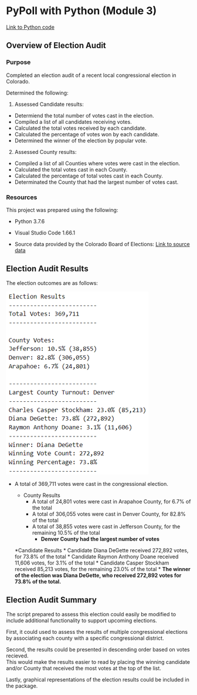 # PyPoll with Python (Module 3)

[Link to Python code](PyPoll_Challenge.py)

## Overview of Election Audit

### Purpose
Completed an election audit of a recent local congressional election in Colorado.

Determined the following:
1. Assessed Candidate results: 
* Determiend the total number of votes cast in the election.
* Compiled a list of all candidates receiving votes.
* Calculated the total votes received by each candidate.
* Calculated the percentage of votes won by each candidate.
* Determined the winner of the election by popular vote.

2. Assessed County results:
* Compiled a list of all Counties where votes were cast in the election.
* Calculated the total votes cast in each County.
* Calculated the percentage of total votes cast in each County.
* Determinated the County that had the largest number of votes cast.  

### Resources

This project was prepared using the following:
* Python 3.7.6
* Visual Studio Code 1.66.1

* Source data provided by the Colorado Board of Elections: [Link to source data](Resources/election_results.csv)

## Election Audit Results
The election outcomes are as follows:

![Summary_Image](Resources/election_summary.PNG)

* A total of 369,711 votes were cast in the congressional election.
	* County Results
		* A total of 24,801 votes were cast in Arapahoe County, for 6.7% of the total
		* A total of 306,055 votes were cast in Denver County, for 82.8% of the total
		* A total of 38,855 votes were cast in Jefferson County, for the remaining 10.5% of the total
			* __Denver County had the largest number of votes__
			
	*Candidate Results
		* Candidate Diana DeGette received 272,892 votes, for 73.8% of the total
		* Candidate Raymon Anthony Doane received 11,606 votes, for 3.1% of the total
		* Candidate Casper Stockham received 85,213 votes, for the remaining 23.0% of the total
			* __The winner of the election was Diana DeGette, who received 272,892 votes for 73.8% of the total.__

## Election Audit Summary
The script prepared to assess this election could easily be modified to include additional functionality to support upcoming elections.

First, it could used to assess the results of multiple congressional elections by associating each county with a specific congressional district.   

Second, the results could be presented in descending order based on votes recieved.  
This would make the results easier to read by placing the winning candidate and/or County that received the most votes at the top of the list.

Lastly, graphical representations of the election results could be included in the package.
